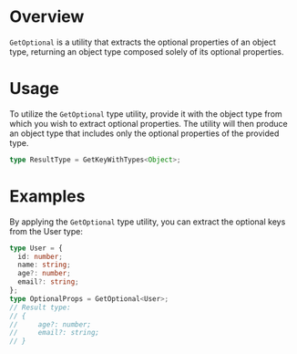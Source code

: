 # Overview

`GetOptional` is a utility that extracts the optional properties of an object type, returning an object type composed solely of its optional properties.

# Usage

To utilize the `GetOptional` type utility, provide it with the object type from which you wish to extract optional properties. The utility will then produce an object type that includes only the optional properties of the provided type.

```typescript
type ResultType = GetKeyWithTypes<Object>;
```

# Examples

By applying the `GetOptional` type utility, you can extract the optional keys from the User type:

```typescript
type User = {
  id: number;
  name: string;
  age?: number;
  email?: string;
};
type OptionalProps = GetOptional<User>;
// Result type:
// {
//     age?: number;
//     email?: string;
// }
```
